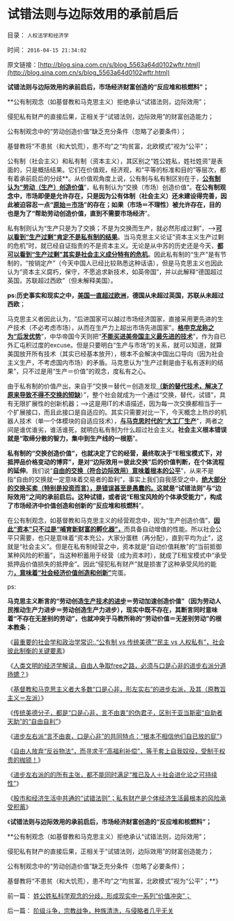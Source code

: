 # 试错法则与边际效用的承前启后

目录： `人权法学和经济学` 

时间： `2016-04-15 21:34:02` 

原文链接：[http://blog.sina.com.cn/s/blog_5563a64d0102wftr.html](http://blog.sina.com.cn/s/blog_5563a64d0102wftr.html)

**试错法则与边际效用的承前启后，市场经济财富创造的“反应堆和核燃料”；**

**公有制观念（如基督教和马克思主义）拒绝承认“试错法则，边际效用”；

侵犯私有财产的直接后果，正相关于“试错法则，边际效用”的财富创造能力；

公有制观念中的“劳动创造价值”缺乏充分条件（忽略了必要条件）；

基督教将“不患贫（和大饥荒），患不均”之“均贫富，北欧模式”视为“公平”；



公有制（社会主义）和私有制（资本主义），其区别之“姓公姓私，姓社姓资”是表面的，只是概括结果。它们在价值观，经济观，和“平等的标准和目的”等层次，都有着承前启后的分歧**。从价值观角度上说，公有制与私有制区别在于，[**公有制认为“劳动（生产）创造价值**](../../../2010/6/7/《资本论》错在“生产创造价值”.md)”，私有制认为“交换（市场）创造价值”。**在公有制观念中，市场即便是允许存在，只是因为公有体制（社会主义）还未建设得完善，因此被迫容忍一点“[**原始＝市场**](../../../2009/4/6/“市场不理性”道德借口操纵利益剥夺和财富转移.md)”的存在；如果（市场＝不理性）被允许存在，目的也是为了“帮助劳动创造价值，直到不需要市场经济**”。

私有制则认为“生产只是为了交换；不是为交换而生产，就必然形成过剩”，——>[**可以看到“生产过剩”肯定不是私有制的结果**](../../../2011/3/18/资源短缺“生产过剩”？（民粹＋权贵）两次世界大战.md)。当马克思主义论证“资本主义生产过剩的危机”时，就已经自证指责的不是资本主义。无论是从中苏的历史还是今天，[**都可以看到“生产过剩”其实是社会主义成分特有的危机**](../../../2009/8/10/严重生产过剩的市场腐朽能化为神奇吗？.md)。因此私有制的“生产”是有节制的，“按销定产”（今天中国人已经比较熟悉这种话语），但是马克思主义也因此认为“资本主义腐朽，保守，不愿追求新技术，如英帝国”，并以此解释“德国超过英国，苏联超过西欧”（但未解释美国）。

**ps:历史事实和现实之中，[**美国一直超过欧洲**](../../../2011/5/22/美国的人口政策和移民政策.md)，德国从未超过英国，苏联从未超过西欧**；

马克思主义者因此认为，“后进国家可以越过市场经济国家，直接采用更先进的生产技术（不必考虑市场），从而在生产力上超出市场先进国家”。[**格申克龙称之为“后发优势**](../../../2014/1/4/人类历史上政治最黑暗的20世纪，格申克龙“后发优势”.md)”，中华帝国今天则把“[**不能买进美帝国主义最先进的技术**](../../../2009/2/18/进口技术设备的用处就是腐败.md)”，作为自已外汇屯积过度的excuse。但是只要明白“生产与市场”的关系，就可以知道，就算美国放开所有技术（其实已经基本放开），根本不会解决中国出口导向（因为社会主义生产，不考虑国内市场）的矛盾。马克思认为“生产过剩是由于私有逐利的结果”，只不过是用“生产＝价值”的观念，度私有之心。

由于私有制的价值产出，来自于“交换＝替代＝创造发现[**（新的替代技术，解决了原来导致不得不交换的短缺**](../../../2015/9/5/创新的经济学定义，理解社会主义缺乏创新，资本主义充满活力？.md)）”，整个社会就成为一个通过“交换，替代，试错”，具有无限扩展性的创新机器；——>这是用IT的术语描述，因为每一次交换都相当于一个扩展接口，而且此接口是自适应的。其实只需要对比一下，今天概念上热炒的机器人技术（单一个体模块的自适应技术），[**与马克思时代的“大工厂生产**](../../../2011/11/9/暴君是对那种人“施暴”？当上皇帝的杜甫.md)”，两者之间是谁优谁劣，谁活谁死，就明白私有制为什么超过社会主义。**社会主义根本错误就是“取缔分散的智力，集中到生产线的一根筋**”。

**私有制的“交换创造价值”，也就决定了它的经营，最终取决于“E租宝模式下，对抵押品价格变动的博弈”，是对“边际效用＝彼此交换”后的价值判断，在个体流程的延伸**。我们说“[**自由的交换（符合边际效用）意味着根本的公平**](../../../2009/2/5/市场经济的自由交换原则不容争辩.md)”，从来不是指“自由的交换就一定意味着交易者的盈利”，事实上我们自我感受之中，[**绝大部分的交换买卖（特别是投资而言），是错误甚至是愚蠢的。**](../../../2011/3/7/“零和”，亏损和投机.md)**这就是“试错法则”与“边际效用”之间的承前启后。这种试错，或者说“E租宝风险的个体承受能力”，构成了市场经济中价值创造和创新的“反应堆和核燃料**”。

在公有制观念，如基督教和马克思主义的经营观念中，因为“生产创造价值”，[**因此“资本”只不过是“哺育新财富的孵化器”，**](../../../2016/2/4/《资本论》的错误观念：将企业当成“资本采邑”.md)而具备自动增值的性能。所以社会公平只需要，也只是意味着“资本充公，大家分蛋糕（再分配），直到平均为止”，这就是“社会主义”。但是在私有制经营之中，资本就是“自动价值耗散”的“当前抵御某种风险的积蓄”，当这种积蓄用于经营（成为资本时），就成了E租宝模式中“承受抵押品价值损失的抵押金”。因此“侵犯私有财产”就是损害了这种承受风险的能力[**，意味着“社会经济价值创造和创新”**](../../../2015/9/6/为什么社会主义擅长折腾“新颖”，不擅长创新转化？.md)完蛋。

ps:

**马克思主义断言的“劳动创造[生产技术的进步](../../../2010/6/7/《资本论》错在“生产创造价值”.md)＝劳动加速创造价值”（因为劳动人民推动生产力进步＝劳动创造生产力进步），现实中既不存在，其断言同时意味着“不存在无差别的劳动”，也就冲突于马教所称的“劳动价值＝无差别劳动”的根本教条**；

《[最重要的社会学和政治学常识:.“公有制
vs 传统美德”“民主 vs 人权私有”，社会彼此制衡的关键要素](../../../2016/4/6/最重要的社会学和政治学常识：.md)》

《[人类文明的经济学解读，自由人争取free之路，必须与口是心非的进步右派分道扬镳？](../../../2016/4/7/”口是心非“的进步右派，是左棍中的绝大多数；.md)》

《[基督教和马克思主义者大多数“口是心非，形左实右”的进步右派，及其（原教旨主义＝左派）](../../../2016/4/9/“原教旨＝传统卫道”，“打左灯”所能获得的政治支持.md)》

《[传统美德分子，都是“口是心非，言不由衷”的伪君子，区别于亚当斯密“自助者天助”的“自由自利”](../../../2016/4/10/“左派特权自利”，区别于亚当斯密“自助者天助”的“自由自利”.md)》

《[进步左右派“言不由衷，口是心非”的共同特点：“根本不相信他们自已放的屁”](../../../2016/4/11/进步左右派“根本不相信他们自已放的屁”.md)》

《[自由人放弃“反谷物法”，而寻求于“高福利补偿”，等于套上自我奴役，受制于权贵的枷锁！](../../../2016/4/12/求魔成鬼的“民粹，特权索取，福利主义”.md)》

《[进步左右派的的所有主张，都不能同时满足“推已及人＋社会进化论之可持续性”](../../../2016/4/13/自由人政治诉求的两个特征（推已及人＋社会进化论）.md)》

《[股市和经济生活中共通的“试错法则”；私有财产是个体经济生活最根本的风险承受积蓄](../../../2016/4/14/股市和经济生活中共通的“试错法则”；.md)》

《**试错法则与边际效用的承前启后，市场经济财富创造的“反应堆和核燃料”；**

**公有制观念（如基督教和马克思主义）拒绝承认“试错法则，边际效用”；

侵犯私有财产的直接后果，正相关于“试错法则，边际效用”的财富创造能力；

公有制观念中的“劳动创造价值”缺乏充分条件（忽略了必要条件）；

基督教将“不患贫（和大饥荒），患不均”之“均贫富，北欧模式”视为“公平”；**》

前一篇： [姓公姓私科学观念的分歧，形成现实中一系列“价值冲突”；](../../../2016/4/17/姓公姓私科学观念的分歧，形成现实中一系列“价值冲突”；.md)

后一篇： [阶级斗争，宗教战争，种族清洗，与侵略者几乎无关](../../../2016/1/31/阶级斗争，宗教战争，种族清洗，与侵略者几乎无关.md)

